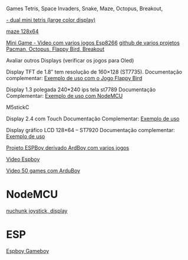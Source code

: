 Games
Tetris, Space Invaders, Snake, Maze, Octopus, Breakout, 


[- dual mini tetris (large color display)](https://blog.arduino.cc/2019/09/17/mini-tetris-cabinet-commands-waitstaff-to-fetch-more-water-and-coffee/)

[maze 128x64](https://create.arduino.cc/projecthub/doug-domke/128-x-64-led-flat-panel-display-caa4d3) 

[Mini Game - Video com varios jogos Esp8266](https://www.youtube.com/watch?v=GVg4Ar-J3tM)
[github de varios projetos](https://github.com/JimmySoftware/ESPert/tree/master/examples)
[Pacman, Octopus, Flappy Bird, Breakout](https://github.com/JimmySoftware/ESPert/tree/master/examples/_9100_Game_All_in_One)

Avaliar outros Displays (verificar os jogos para Oled)

Display TFT de 1.8″ tem resolução de 160×128 (ST7735). 
Documentação complementar: [Exemplo de uso com o Jogo Flappy Bird](https://www.filipeflop.com/blog/jogando-flappy-bird-com-arduino/) 

Display 1.3 polegada 240*240 ips tela st7789
Documentação Complementar: [Exemplo de uso com NodeMCU](https://simple-circuit.com/esp8266-nodemcu-st7789-tft-ips-display/)

M5stickC

Display 2.4 com Touch 
Documentação Complementar: [Exemplo de uso](https://create.arduino.cc/projecthub/electropeak/arduino-2-4-touch-screen-lcd-shield-tutorial-fe6f05)

Display gráfico LCD 128×64 – ST7920
Documentação complementar: [Exemplo de uso](https://www.arduinoecia.com.br/display-grafico-lcd-128x64-st7920-arduino/) 


[Projeto ESPBoy derivado ArdBoy com varios jogos](https://github.com/tonym128/ESPboy_Arduboy2_lib)

[Video Espboy](https://www.youtube.com/watch?v=sHrSPXpTcYI)

[Video 50 games com ArduBoy](https://www.youtube.com/watch?v=sn3lKE1kZcE)


# NodeMCU

[nuchunk joystick, display](https://www.youtube.com/watch?v=AsSy9IgHFPs&feature=youtu.be)

# ESP 

[Espboy Gameboy](https://github.com/ESPboy-edu/ESPboy_GameBoy)

